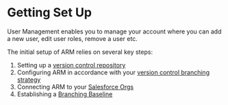 # Getting Set Up

User Management enables you to manage your account where you can add a new user, edit user roles, remove a user etc.

The initial setup of ARM relies on several key steps:

1. Setting up a [version control repository](../../arm/registration/version-control-repository/)
2. Configuring ARM in accordance with your [version control branching strategy](../../arm/registration/version-control-branch/)
3. Connecting ARM to your [Salesforce Orgs](../../arm/registration/salesforce-org/)
4. Establishing a [Branching Baseline](../../arm/registration/branching-baseline.md)
